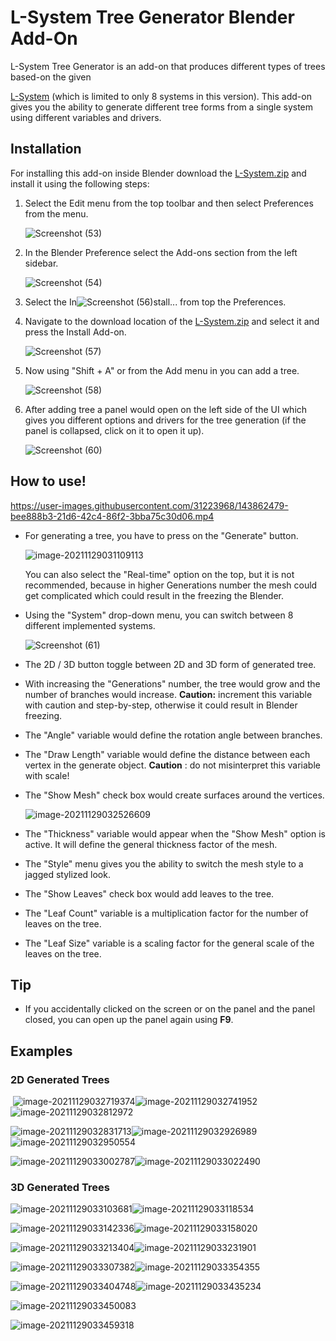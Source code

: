 # L-System Tree Generator Blender Add-On
L-System Tree Generator is an add-on that produces different types of trees based-on the given 

[L-System](https://en.wikipedia.org/wiki/L-system) (which is limited to only 8 systems in this version). This add-on gives you the ability to generate different tree forms from a single system using different variables and drivers.



## Installation

For installing this add-on inside Blender download the [L-System.zip](https://github.com/smaooo/L-System/raw/main/L-System.zip) and install it using the following steps:

1. Select the Edit menu from the top toolbar and then select Preferences from the menu.

   ![Screenshot (53)](https://github.com/smaooo/L-System/blob/main/imgs/Screenshot%20(53).png)

2. In the Blender Preference select the Add-ons section from the left sidebar. 

   ![Screenshot (54)](https://github.com/smaooo/L-System/blob/main/imgs/Screenshot%20(54).png)

3. Select the In![Screenshot (56)](https://github.com/smaooo/L-System/blob/main/imgs/Screenshot%20(56).png)stall... from top the Preferences.

4. Navigate to the download location of the [L-System.zip](https://github.com/smaooo/L-System/blob/main/L-System.zip) and select it and press the Install Add-on.

   ![Screenshot (57)](https://github.com/smaooo/L-System/blob/main/imgs/Screenshot%20(57).png)

5. Now using "Shift + A" or from the Add menu in you can add a tree.

   ![Screenshot (58)](https://github.com/smaooo/L-System/blob/main/imgs/Screenshot%20(58).png)

6. After adding tree a panel would open on the left side of the UI which gives you different options and drivers for the tree generation (if the panel is collapsed, click on it to open it up).

   ![Screenshot (60)](https://github.com/smaooo/L-System/blob/main/imgs/Screenshot%20(60).png)



## How to use!



https://user-images.githubusercontent.com/31223968/143862479-bee888b3-21d6-42c4-86f2-3bba75c30d06.mp4



- For generating a tree, you have to press on the "Generate" button.

  ![image-20211129031109113](https://github.com/smaooo/L-System/blob/main/imgs/image-20211129031109113.png)

  You can also select the "Real-time" option on the top, but it is not recommended, because in higher Generations number the mesh could get complicated which could result in the freezing the Blender.

- Using the "System" drop-down menu, you can switch between 8 different implemented systems.

  ![Screenshot (61)](https://github.com/smaooo/L-System/blob/main/imgs/Screenshot%20(61).png)

- The 2D / 3D button toggle between 2D and 3D form of generated tree.

- With increasing the "Generations" number, the tree would grow and the number of branches would increase. **Caution:** increment this variable with caution and step-by-step, otherwise it could result in Blender freezing.

- The "Angle" variable would define the rotation angle between branches.

- The "Draw Length" variable would define the distance between each vertex in the generate object. **Caution** : do not misinterpret this variable with scale!

- The "Show Mesh" check box would create surfaces around the vertices.

  ![image-20211129032526609](https://github.com/smaooo/L-System/blob/main/imgs/image-20211129032526609.png)

- The "Thickness" variable would appear when the "Show Mesh" option is active. It will define the general thickness factor of the mesh.

- The "Style" menu gives you the ability to switch the mesh style to a jagged stylized look.

- The "Show Leaves" check box would add leaves to the tree.

- The "Leaf Count" variable is a multiplication factor for the number of leaves on the tree.

- The "Leaf Size" variable is a scaling factor for the general scale of the leaves on the tree. 



## Tip

- If you accidentally clicked on the screen or on the panel and the panel closed, you can open up the panel again using **F9**.

## Examples

### 	2D Generated Trees

​		![image-20211129032719374](https://github.com/smaooo/L-System/blob/main/imgs/image-20211129032719374.png)![image-20211129032741952](https://github.com/smaooo/L-System/blob/main/imgs/image-20211129032741952.png)![image-20211129032812972](https://github.com/smaooo/L-System/blob/main/imgs/image-20211129032812972.png)

![image-20211129032831713](https://github.com/smaooo/L-System/blob/main/imgs/image-20211129032831713.png)![image-20211129032926989](https://github.com/smaooo/L-System/blob/main/imgs/image-20211129032926989.png)![image-20211129032950554](https://github.com/smaooo/L-System/blob/main/imgs/image-20211129032950554.png)

![image-20211129033002787](https://github.com/smaooo/L-System/blob/main/imgs/image-20211129033002787.png)![image-20211129033022490](https://github.com/smaooo/L-System/blob/main/imgs/image-20211129033022490.png)



### 	3D Generated Trees

![image-20211129033103681](https://github.com/smaooo/L-System/blob/main/imgs/image-20211129033103681.png)![image-20211129033118534](https://github.com/smaooo/L-System/blob/main/imgs/image-20211129033118534.png)

![image-20211129033142336](https://github.com/smaooo/L-System/blob/main/imgs/image-20211129033142336.png)![image-20211129033158020](https://github.com/smaooo/L-System/blob/main/imgs/image-20211129033158020.png)

![image-20211129033213404](https://github.com/smaooo/L-System/blob/main/imgs/image-20211129033213404.png)![image-20211129033231901](https://github.com/smaooo/L-System/blob/main/imgs/image-20211129033241613.png)



![image-20211129033307382](https://github.com/smaooo/L-System/blob/main/imgs/image-20211129033307382.png)![image-20211129033354355](https://github.com/smaooo/L-System/blob/main/imgs/image-20211129033354355.png)

![image-20211129033404748](https://github.com/smaooo/L-System/blob/main/imgs/image-20211129033412756.png)![image-20211129033435234](https://github.com/smaooo/L-System/blob/main/imgs/image-20211129033435234.png)

![image-20211129033450083](https://github.com/smaooo/L-System/blob/main/imgs/image-20211129033450083.png)

![image-20211129033459318](https://github.com/smaooo/L-System/blob/main/imgs/image-20211129033459318.png)
